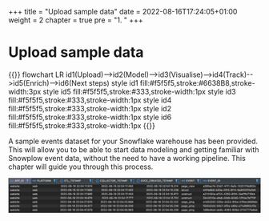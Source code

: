 +++
title = "Upload sample data"
date = 2022-08-16T17:24:05+01:00
weight = 2
chapter = true
pre = "1. "
+++

# Upload sample data

{{<mermaid>}}
flowchart LR
    id1(Upload)-->id2(Model)-->id3(Visualise)-->id4(Track)-->id5(Enrich)-->id6(Next steps)
    style id1 fill:#f5f5f5,stroke:#6638B8,stroke-width:3px
    style id5 fill:#f5f5f5,stroke:#333,stroke-width:1px
    style id3 fill:#f5f5f5,stroke:#333,stroke-width:1px
    style id4 fill:#f5f5f5,stroke:#333,stroke-width:1px
    style id2 fill:#f5f5f5,stroke:#333,stroke-width:1px
    style id6 fill:#f5f5f5,stroke:#333,stroke-width:1px
{{</mermaid >}}

A sample events dataset for your Snowflake warehouse has been provided. This will allow you to be able to start data modeling and getting familiar with Snowplow event data, without the need to have a working pipeline. This chapter will guide you through this process.

![](./images/sampledata.png)
